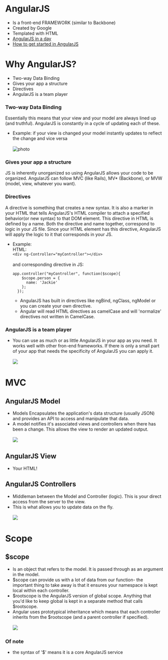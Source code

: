 # AngularJS

* Is a front-end FRAMEWORK (similar to Backbone)
* Created by Google
* Templated with HTML
* [AngularJS in a day](http://toddmotto.com/ultimate-guide-to-learning-angular-js-in-one-day/)
* [How to get started in AngularJS](http://www.ng-newsletter.com/posts/beginner2expert-how_to_start.html)

# Why AngularJS?

* Two-way Data Binding
* Gives your app a structure
* Directives
* AngularJS is a team player

### Two-way Data Binding

Essentially this means that your view and your model are always lined up (and truthful). AngularJS is constantly in a cycle of updating each of these.
* Example: if your view is changed your model instantly updates to reflect the change and vice versa
<br /><br />
![photo](http://www.softwareassociates.in/wp-content/uploads/2014/05/AngularJS-2-way-binding-300x278.jpg)

### Gives your app a structure

JS is inherently unorganized so using AngularJS allows your code to be organized. AngularJS can follow MVC (like Rails), MV* (Backbone), or MVW (model, view, whatever you want).

### Directives

A directive is something that creates a new syntax. It is also a marker in your HTML that tells AngularJS's HTML compiler to attach a specified behavior(or new syntax) to that DOM element. This directive in HTML is defined by a name. Both the directive and name together, correspond to logic in your JS file. Since your HTML element has this directive, AngularJS will apply the logic to it that corresponds in your JS.

* Example:<br />
  HTML: <br />```<div ng-Controller="myController"></div>``` <br /><br />
  and corresponding directive in JS:<br />
  ```
  app.controller("myController", function($scope){
      $scope.person = {
        name: 'Jackie'
      };
    });
    ```

  * AngularJS has built in directives like ngBind, ngClass, ngModel or you can create your own directive.
  * Angular will read HTML directives as camelCase and will 'normalize' directives not written in CamelCase.

### AngularJS is a team player

* You can use as much or as little AngularJS in your app as you need. It works well with other fron-end frameworks. If there is only a small part of your app that needs the specificity of AngularJS you can apply it.
<br /><br />
![](http://www.100percentjs.com/wp-content/uploads/2013/12/mvclogos-300x117.jpeg)

# MVC

## AngularJS Model
* Models
 Encapsulates the application's data structure (usually JSON) and provides an API to access and manipulate that data.
* A model notifies it's associated views and controllers when there has been a change. This allows the view to render an updated output.
<br /><br />
![](http://thefunniestpictures.com/wp-content/uploads/2013/08/funny-picture-oh-you-model-whose-your-agency-instagram.jpg)

## AngularJS View
* Your HTML!

## AngularJS Controllers
* Middleman between the Model and Controller (logic). This is your direct access from the server to the view.
* This is what allows you to update data on the fly.
<br /><br />
![](http://www.myextralife.com/wp-content/uploads/2007/10/usb-nes-controller.jpg)

# Scope

## $scope

* Is an object that refers to the model. It is passed through as an argument in the model.
* $scope can provide us with a lot of data from our function- the important thing to take away is that it ensures your namespace is kept local within each controller.
* $rootscope is the AngularJS version of global scope. Anything that you'd like to keep global is kept in a separate method that calls $rootscope.
* Angular uses prototypical inheritance which means that each controller inherits from the $rootscope (and a parent controller if specified).
<br /><br />
![](http://www.ng-newsletter.com/images/beginners/nested-scope-parents.png)

### Of note

* the syntax of '$' means it is a core AngularJS service

